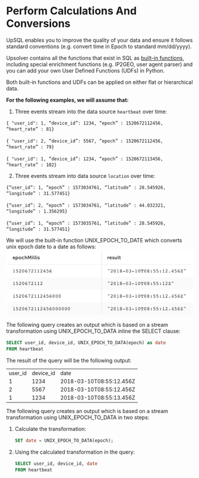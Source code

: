 # Perform Calculations And Conversions

UpSQL enables you to improve the quality of your data and ensure it follows standard conventions (e.g. convert time in Epoch to standard mm/dd/yyyy). 

Upsolver contains all the functions that exist in SQL as [built-in functions](https://docs.upsolver.com/Functions/Calculated/), including special enrichment functions (e.g. IP2GEO, user agent parser) and you can add your own User Defined Functions (UDFs) in Python. 

Both built-in functions and UDFs can be applied on either flat or hierarchical data. 

**For the following examples, we will assume that:**



1.  Three events stream into the data source `heartbeat` over time:

```
{ "user_id": 1, “device_id”: 1234, “epoch” : 1520672112456, “heart_rate” : 81}

{ "user_id": 2, “device_id”: 5567, “epoch” : 1520672112456, “heart_rate” : 79}

{ "user_id": 1, “device_id”: 1234, “epoch” : 1520672113456, “heart_rate” : 102}
```



2. Three events stream into data source `location` over time:

```
{“user_id”: 1, “epoch” : 1573034761, “latitude” : 28.545926, “longitude” : 31.577451}

{“user_id”: 2, “epoch” : 1573034761, “latitude” : 44.032321, “longitude” : 1.356295}

{“user_id”: 1, “epoch” : 1573035761, “latitude” : 28.545926, “longitude” : 31.577451}
```

We will use the built-in function UNIX_EPOCH_TO_DATE which converts unix epoch date to a date as follows:
![UNIX_EPOCH_TO_DATE examples](images/Perform-Calculations0.png)

The following query creates an output which is based on a stream transformation using UNIX_EPOCH_TO_DATA inline the SELECT clause:
```SQL
SELECT user_id, device_id, UNIX_EPOCH_TO_DATA(epoch) as date
FROM heartbeat
```
The result of the query will be the following output:

<table>
  <tr>
   <td>user_id
   </td>
   <td>device_id
   </td>
   <td>date
   </td>
  </tr>
  <tr>
   <td>1
   </td>
   <td>1234
   </td>
   <td>2018-03-10T08:55:12.456Z
   </td>
  </tr>
  <tr>
   <td>2
   </td>
   <td>5567
   </td>
   <td>2018-03-10T08:55:12.456Z
   </td>
  </tr>
  <tr>
   <td>1
   </td>
   <td>1234
   </td>
   <td>2018-03-10T08:55:13.456Z
   </td>
  </tr>
</table>

The following query creates an output which is based on a stream transformation using UNIX_EPOCH_TO_DATA in two steps:

1. Calculate the transformation:

    ```SQL
    SET date = UNIX_EPOCH_TO_DATA(epoch);
    ```

2. Using the calculated transformation in the query:

    ```SQL
    SELECT user_id, device_id, date
    FROM heartbeat
    ```